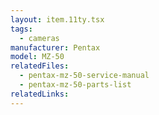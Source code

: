 ```yaml
---
layout: item.11ty.tsx
tags:
  - cameras
manufacturer: Pentax
model: MZ-50
relatedFiles:
  - pentax-mz-50-service-manual
  - pentax-mz-50-parts-list
relatedLinks:
---
```

